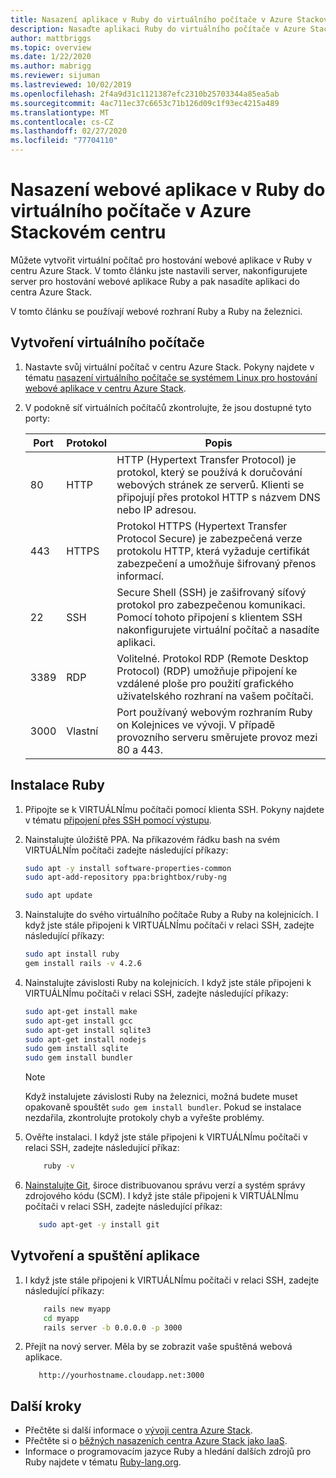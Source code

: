 ```yaml
---
title: Nasazení aplikace v Ruby do virtuálního počítače v Azure Stackovém centru
description: Nasaďte aplikaci Ruby do virtuálního počítače v Azure Stackovém centru.
author: mattbriggs
ms.topic: overview
ms.date: 1/22/2020
ms.author: mabrigg
ms.reviewer: sijuman
ms.lastreviewed: 10/02/2019
ms.openlocfilehash: 2f4a9d31c1121387efc2310b25703344a85ea5ab
ms.sourcegitcommit: 4ac711ec37c6653c71b126d09c1f93ec4215a489
ms.translationtype: MT
ms.contentlocale: cs-CZ
ms.lasthandoff: 02/27/2020
ms.locfileid: "77704110"
---
```

# <a name="deploy-a-ruby-web-app-to-a-vm-in-azure-stack-hub"></a>Nasazení webové aplikace v Ruby do virtuálního počítače v Azure Stackovém centru

Můžete vytvořit virtuální počítač pro hostování webové aplikace v Ruby v centru Azure Stack. V tomto článku jste nastavili server, nakonfigurujete server pro hostování webové aplikace Ruby a pak nasadíte aplikaci do centra Azure Stack.

V tomto článku se používají webové rozhraní Ruby a Ruby na železnici.

## <a name="create-a-vm"></a>Vytvoření virtuálního počítače

1. Nastavte svůj virtuální počítač v centru Azure Stack. Pokyny najdete v tématu [nasazení virtuálního počítače se systémem Linux pro hostování webové aplikace v centru Azure Stack](azure-stack-dev-start-howto-deploy-linux.md).

2. V podokně síť virtuálních počítačů zkontrolujte, že jsou dostupné tyto porty:

    | Port | Protokol | Popis |
    | --- | --- | --- |
    | 80 | HTTP | HTTP (Hypertext Transfer Protocol) je protokol, který se používá k doručování webových stránek ze serverů. Klienti se připojují přes protokol HTTP s názvem DNS nebo IP adresou. |
    | 443 | HTTPS | Protokol HTTPS (Hypertext Transfer Protocol Secure) je zabezpečená verze protokolu HTTP, která vyžaduje certifikát zabezpečení a umožňuje šifrovaný přenos informací. |
    | 22 | SSH | Secure Shell (SSH) je zašifrovaný síťový protokol pro zabezpečenou komunikaci. Pomocí tohoto připojení s klientem SSH nakonfigurujete virtuální počítač a nasadíte aplikaci. |
    | 3389 | RDP | Volitelné. Protokol RDP (Remote Desktop Protocol) (RDP) umožňuje připojení ke vzdálené ploše pro použití grafického uživatelského rozhraní na vašem počítači.   |
    | 3000 | Vlastní | Port používaný webovým rozhraním Ruby on Kolejnices ve vývoji. V případě provozního serveru směrujete provoz mezi 80 a 443. |

## <a name="install-ruby"></a>Instalace Ruby

1. Připojte se k VIRTUÁLNÍmu počítači pomocí klienta SSH. Pokyny najdete v tématu [připojení přes SSH pomocí výstupu](azure-stack-dev-start-howto-ssh-public-key.md#connect-with-ssh-by-using-putty).

1. Nainstalujte úložiště PPA. Na příkazovém řádku bash na svém VIRTUÁLNÍm počítači zadejte následující příkazy:

    ```bash  
    sudo apt -y install software-properties-common
    sudo apt-add-repository ppa:brightbox/ruby-ng

    sudo apt update
    ```

2. Nainstalujte do svého virtuálního počítače Ruby a Ruby na kolejnicích. I když jste stále připojeni k VIRTUÁLNÍmu počítači v relaci SSH, zadejte následující příkazy:

    ```bash  
    sudo apt install ruby
    gem install rails -v 4.2.6
    ```

3. Nainstalujte závislosti Ruby na kolejnicích. I když jste stále připojeni k VIRTUÁLNÍmu počítači v relaci SSH, zadejte následující příkazy:

    ```bash  
    sudo apt-get install make
    sudo apt-get install gcc
    sudo apt-get install sqlite3
    sudo apt-get install nodejs
    sudo gem install sqlite
    sudo gem install bundler
    ```

    > [!Note]  
    > Když instalujete závislosti Ruby na železnici, možná budete muset opakovaně spouštět `sudo gem install bundler`. Pokud se instalace nezdařila, zkontrolujte protokoly chyb a vyřešte problémy.

4. Ověřte instalaci. I když jste stále připojeni k VIRTUÁLNÍmu počítači v relaci SSH, zadejte následující příkaz:

    ```bash  
        ruby -v
    ```

3. [Nainstalujte Git](https://git-scm.com), široce distribuovanou správu verzí a systém správy zdrojového kódu (SCM). I když jste stále připojeni k VIRTUÁLNÍmu počítači v relaci SSH, zadejte následující příkaz:

    ```bash  
       sudo apt-get -y install git
    ```

## <a name="create-and-run-an-app"></a>Vytvoření a spuštění aplikace

1. I když jste stále připojeni k VIRTUÁLNÍmu počítači v relaci SSH, zadejte následující příkazy:

    ```bash
        rails new myapp
        cd myapp
        rails server -b 0.0.0.0 -p 3000
    ```

2. Přejít na nový server. Měla by se zobrazit vaše spuštěná webová aplikace.

    ```HTTP  
       http://yourhostname.cloudapp.net:3000
    ```

## <a name="next-steps"></a>Další kroky

- Přečtěte si další informace o [vývoji centra Azure Stack](azure-stack-dev-start.md).
- Přečtěte si o [běžných nasazeních centra Azure Stack jako IaaS](azure-stack-dev-start-deploy-app.md).
- Informace o programovacím jazyce Ruby a hledání dalších zdrojů pro Ruby najdete v tématu [Ruby-lang.org](https://www.ruby-lang.org).
